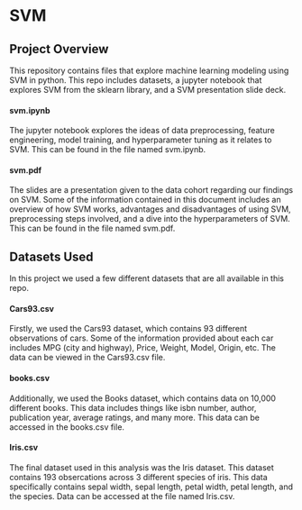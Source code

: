 # SVM 

## Project Overview
This repository contains files that explore machine learning modeling using SVM in python. This repo includes datasets, a jupyter notebook that explores SVM from the sklearn library, and a SVM presentation slide deck. 
#### svm.ipynb
The jupyter notebook explores the ideas of data preprocessing, feature engineering, model training, and hyperparameter tuning as it relates to SVM. This can be found in the file named svm.ipynb. 
#### svm.pdf
The slides are a presentation given to the data cohort regarding our findings on SVM. Some of the information contained in this document includes an overview of how SVM works, advantages and disadvantages of using SVM, preprocessing steps involved, and a dive into the hyperparameters of SVM. This can be found in the file named svm.pdf.


## Datasets Used
In this project we used a few different datasets that are all available in this repo. 
#### Cars93.csv
Firstly, we used the Cars93 dataset, which contains 93 different observations of cars. Some of the information provided about each car includes MPG (city and highway), Price, Weight, Model, Origin, etc. The data can be viewed in the Cars93.csv file. 
#### books.csv
Additionally, we used the Books dataset, which contains data on 10,000 different books. This data includes things like isbn number, author, publication year, average ratings, and many more. This data can be accessed in the books.csv file. 
#### Iris.csv
The final dataset used in this analysis was the Iris dataset. This dataset contains 193 obsercations across 3 different species of iris. This data specifically contains sepal width, sepal length, petal width, petal length, and the species. Data can be accessed at the file named Iris.csv.
